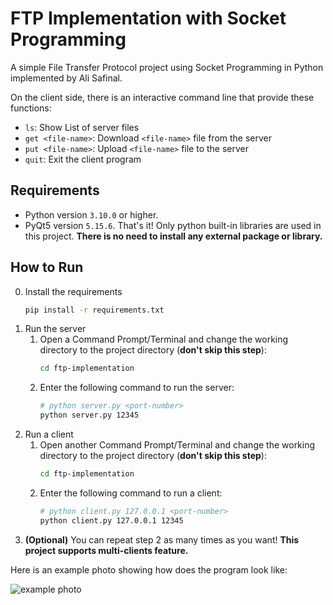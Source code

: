 # FTP Implementation with Socket Programming

A simple File Transfer Protocol project using Socket Programming in Python implemented by Ali Safinal.

On the client side, there is an interactive command line that provide these functions:
- `ls`: Show List of server files
- `get <file-name>`: Download `<file-name>` file from the server
- `put <file-name>`: Upload `<file-name>` file to the server 
- `quit`: Exit the client program

## Requirements
- Python version `3.10.0` or higher.
- PyQt5 version `5.15.6`.
That's it! Only python built-in libraries are used in this project. **There is no need to install any external package or library.**
## How to Run
0. Install the requirements
    ```bash
    pip install -r requirements.txt
    ```
1. Run the server
    1. Open a Command Prompt/Terminal and change the working directory to the project directory (**don't skip this step**):
        ```bash
        cd ftp-implementation
        ```
    2. Enter the following command to run the server:
        ```bash
        # python server.py <port-number>
        python server.py 12345
        ```
2. Run a client
    1. Open another Command Prompt/Terminal and change the working directory to the project directory (**don't skip this step**):
        ```bash
        cd ftp-implementation
        ```
    2. Enter the following command to run a client:
        ```bash
        # python client.py 127.0.0.1 <port-number>
        python client.py 127.0.0.1 12345
        ```
3. **(Optional)** You can repeat step 2 as many times as you want! **This project supports multi-clients feature.**

Here is an example photo showing how does the program look like:

![example photo](https://s6.uupload.ir/files/gui_iqf0.png)
